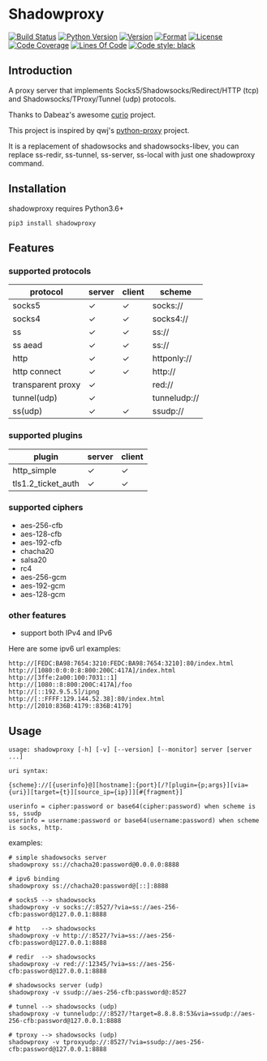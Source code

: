 # Shadowproxy

[![Build Status](https://travis-ci.org/guyingbo/shadowproxy.svg?branch=master)](https://travis-ci.org/guyingbo/shadowproxy)
[![Python Version](https://img.shields.io/pypi/pyversions/shadowproxy.svg)](https://pypi.python.org/pypi/shadowproxy)
[![Version](https://img.shields.io/pypi/v/shadowproxy.svg)](https://pypi.python.org/pypi/shadowproxy)
[![Format](https://img.shields.io/pypi/format/shadowproxy.svg)](https://pypi.python.org/pypi/shadowproxy)
[![License](https://img.shields.io/pypi/l/shadowproxy.svg)](https://pypi.python.org/pypi/shadowproxy)
[![Code Coverage](https://codecov.io/gh/guyingbo/shadowproxy/branch/master/graph/badge.svg)](https://codecov.io/gh/guyingbo/shadowproxy)
[![Lines Of Code](https://tokei.rs/b1/github/guyingbo/shadowproxy?category=code)](https://github.com/guyingbo/shadowproxy)
[![Code style: black](https://img.shields.io/badge/code%20style-black-000000.svg)](https://github.com/ambv/black)


## Introduction

A proxy server that implements Socks5/Shadowsocks/Redirect/HTTP (tcp) and Shadowsocks/TProxy/Tunnel (udp) protocols.

Thanks to Dabeaz's awesome [curio](https://github.com/dabeaz/curio) project.

This project is inspired by qwj's [python-proxy](https://github.com/qwj/python-proxy) project.

It is a replacement of shadowsocks and shadowsocks-libev, you can replace ss-redir, ss-tunnel, ss-server, ss-local with just one shadowproxy command.

## Installation

shadowproxy requires Python3.6+

```
pip3 install shadowproxy
```

## Features

### supported protocols

protocol | server | client | scheme
--- | --- | --- | ---
socks5 | ✓ | ✓ | socks://
socks4 | ✓ | ✓ | socks4://
ss | ✓ | ✓ | ss://
ss aead | ✓ | ✓ | ss://
http | ✓ | ✓ | httponly://
http connect | ✓ | ✓ | http://
transparent proxy | ✓ | | red://
tunnel(udp) | ✓ | | tunneludp://
ss(udp) | ✓ | ✓ | ssudp://

### supported plugins

plugin | server | client
--- | --- | ---
http_simple | ✓ | ✓
tls1.2_ticket_auth | ✓ | ✓

### supported ciphers

* aes-256-cfb
* aes-128-cfb
* aes-192-cfb
* chacha20
* salsa20
* rc4
* aes-256-gcm
* aes-192-gcm
* aes-128-gcm

### other features

* support both IPv4 and IPv6

Here are some ipv6 url examples:

```
http://[FEDC:BA98:7654:3210:FEDC:BA98:7654:3210]:80/index.html
http://[1080:0:0:0:8:800:200C:417A]/index.html
http://[3ffe:2a00:100:7031::1]
http://[1080::8:800:200C:417A]/foo
http://[::192.9.5.5]/ipng
http://[::FFFF:129.144.52.38]:80/index.html
http://[2010:836B:4179::836B:4179]
```

## Usage

```
usage: shadowproxy [-h] [-v] [--version] [--monitor] server [server ...]

uri syntax:

{scheme}://[{userinfo}@][hostname]:{port}[/?[plugin={p;args}][via={uri}][target={t}][source_ip={ip}]][#{fragment}]

userinfo = cipher:password or base64(cipher:password) when scheme is ss, ssudp
userinfo = username:password or base64(username:password) when scheme is socks, http.

```

examples:

```
# simple shadowsocks server
shadowproxy ss://chacha20:password@0.0.0.0:8888

# ipv6 binding
shadowproxy ss://chacha20:password@[::]:8888

# socks5 --> shadowsocks
shadowproxy -v socks://:8527/?via=ss://aes-256-cfb:password@127.0.0.1:8888

# http   --> shadowsocks
shadowproxy -v http://:8527/?via=ss://aes-256-cfb:password@127.0.0.1:8888

# redir  --> shadowsocks
shadowproxy -v red://:12345/?via=ss://aes-256-cfb:password@127.0.0.1:8888

# shadowsocks server (udp)
shadowproxy -v ssudp://aes-256-cfb:password@:8527

# tunnel --> shadowsocks (udp)
shadowproxy -v tunneludp://:8527/?target=8.8.8.8:53&via=ssudp://aes-256-cfb:password@127.0.0.1:8888

# tproxy --> shadowsocks (udp)
shadowproxy -v tproxyudp://:8527/?via=ssudp://aes-256-cfb:password@127.0.0.1:8888
```
